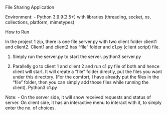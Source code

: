 
File Sharing Application

Environment: - Python 3.9.9(3.5+) with libraries (threading, socket, os, collections, platform, mimetypes)

How to Run

In the project 1 zip, there is one file server.py with two client folder client1 and client2. Client1 and client2 has “file” folder and c1.py (client script) file.

1. Simply run the server.py to start the server.
python3 server.py 

2. Parallelly go to client 1 and client 2 and run c1.py file of both and hence client will start. It will create a “file” folder directly, put the files you want under this directory. (For the comfort, I have already put the files in the “file” folder, then you can simply add those files while running the client). 
Python3 c1.py

Note: - On the server side, it will show received requests and status of server. On client side, it has an interactive menu to interact with it, to simply enter the no. of choices. 

 

